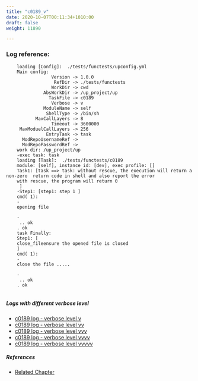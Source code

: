 ```yaml
---
title: "c0189_v"
date: 2020-10-07T00:11:34+1010:00
draft: false
weight: 11890

---
```


### Log reference: <no value>

```
    loading [Config]:  ./tests/functests/upconfig.yml
    Main config:
                 Version -> 1.0.0
                  RefDir -> ./tests/functests
                 WorkDir -> cwd
              AbsWorkDir -> /up_project/up
                TaskFile -> c0189
                 Verbose -> v
              ModuleName -> self
               ShellType -> /bin/sh
           MaxCallLayers -> 8
                 Timeout -> 3600000
     MaxModuelCallLayers -> 256
               EntryTask -> task
      ModRepoUsernameRef -> 
      ModRepoPasswordRef -> 
    work dir: /up_project/up
    -exec task: task
    loading [Task]:  ./tests/functests/c0189
    module: [self], instance id: [dev], exec profile: []
    Task1: [task ==> task: without rescue, the execution will return a non-zero  return code in shell and also report the error
    with rescue, the program will return 0
     ]
    -Step1: [step1: step 1 ]
    cmd( 1):
    -
    opening file
    
    -
     .. ok
    . ok
    task Finally:
    Step1: [
    close_fileensure the opened file is closed
    ]
    cmd( 1):
    -
    close the file .....
    
    -
     .. ok
    . ok
    
```

##### Logs with different verbose level
* [c0189 log - verbose level v](../../logs/c0189_v)
* [c0189 log - verbose level vv](../../logs/c0189_vv)
* [c0189 log - verbose level vvv](../../logs/c0189_vvv)
* [c0189 log - verbose level vvvv](../../logs/c0189_vvvv)
* [c0189 log - verbose level vvvvv](../../logs/c0189_vvvvv)

##### References
* [Related Chapter](../../flow-controll/c0189)
